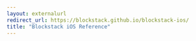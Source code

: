 ```yaml
---
layout: externalurl
redirect_url: https://blockstack.github.io/blockstack-ios/
title: "Blockstack iOS Reference"
---
```

